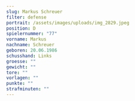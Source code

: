 ```yaml
---
slug: Markus Schreuer
filter: defense
portrait: /assets/images/uploads/img_2829.jpeg
position: D
spielernummer: "77"
vorname: Markus
nachname: Schreuer
geboren: 20.06.1986
schusshand: Links
groesse: ""
gewicht: ""
tore: ""
vorlagen: ""
punkte: ""
strafminuten: ""
---
```

